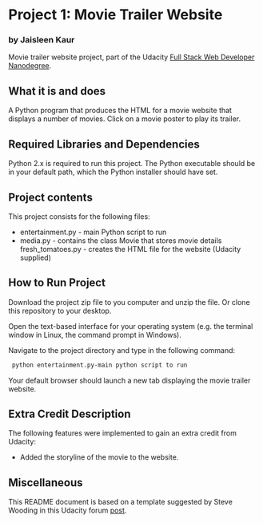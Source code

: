 # Project 1: Movie Trailer Website
 ### by Jaisleen Kaur
 
 Movie trailer website project, part of the Udacity [Full Stack Web Developer
 Nanodegree](https://www.udacity.com/course/full-stack-web-developer-nanodegree--nd004).
 
 ## What it is and does
 
 A Python program that produces the HTML for a movie website that displays
 a number of movies. Click on a movie poster to play its trailer.
 
 ## Required Libraries and Dependencies
 
 Python 2.x is required to run this project. The Python executable should be in
 your default path, which the Python installer should have set.
 
 ## Project contents
 
 This project consists for the following files:
 
 * entertainment.py - main Python script to run
 * media.py - contains the class Movie that stores movie details
   fresh_tomatoes.py - creates the HTML file for the website (Udacity supplied)
 
 ## How to Run Project
 
 Download the project zip file to you computer and unzip the file. Or clone this
 repository to your desktop.
 
 Open the text-based interface for your operating system (e.g. the terminal
 window in Linux, the command prompt in Windows).
 
 Navigate to the project directory and type in the following command:

```bash
 python entertainment.py-main python script to run
 ```
 Your default browser should launch a new tab displaying the movie trailer website.
 
 ## Extra Credit Description
 
 The following features were implemented to gain an extra credit from Udacity:
 
 * Added the storyline of the movie to the website.
 ## Miscellaneous
 
 This README document is based on a template suggested by Steve Wooding in this
 Udacity forum [post](https://github.com/SteveWooding/movie-website).
